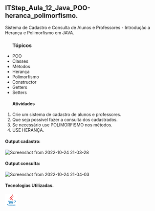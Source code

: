 <h2>ITStep_Aula_12_Java_POO-heranca_polimorfismo.</h2>

<p>Sistema de Cadastro e Consulta de Alunos e Professores - Introdução a Herança e Polimorfismo em JAVA.</p>

<ul><h3>Tópicos</h3>
<li>POO</li>
<li>Classes</li>
<li>Métodos</li>
<li>Herança</li>
<li>Polimorfismo</li>
<li>Constructor</li>
<li>Getters</li>
<li>Setters</li>
</ul>

<ol><h4>Atividades</h4>
<li>Crie um sistema de cadastro de alunos e professores.</li>
<li>Que seja possível fazer a consulta dos cadastrados.</li>
<li>Se necessário use POLIMORFISMO nos métodos.</li>
<li>USE HERANÇA.</li>
</ol>

<h4>Output cadastro:</h4>

![Screenshot from 2022-10-24 21-03-28](https://user-images.githubusercontent.com/78119622/197652584-596b0738-ee4b-4807-a828-d6d27e3c1f16.png)


<h4>Output consulta:</h4>

![Screenshot from 2022-10-24 21-04-03](https://user-images.githubusercontent.com/78119622/197652588-6a3203be-cf98-41d7-9fda-819fc6c59a42.png)



<h4>Tecnologias Utilizadas.</h4>
 
<p align="left">
<a href="https://www.java.com" target="_blank" rel="noreferrer"> <img src="https://raw.githubusercontent.com/devicons/devicon/master/icons/java/java-original.svg" alt="java" width="40" height="40"/> </a> </p> 
